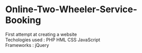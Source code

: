 # Online-Two-Wheeler-Service-Booking
First attempt at creating a website
<br>
Techologies used : PHP HML CSS JavaScript
<br>
Frameworks : jQuery
